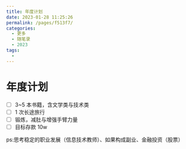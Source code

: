 ```yaml
---
title: 年度计划
date: 2023-01-28 11:25:26
permalink: /pages/f513f7/
categories:
  - 更多
  - 随笔录
  - 2023
tags:
  - 
---
```


# 年度计划

-[ ] 3~5 本书籍，含文学类与技术类
-[ ] 1 次长途旅行
-[ ] 锻炼，减肚与增强手臂力量
-[ ] 目标存款 10w

ps:思考稳定的职业发展（信息技术教师）、如果构成副业、金融投资（股票）